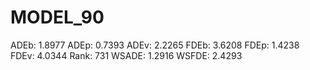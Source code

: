 # MODEL_90

ADEb: 1.8977
ADEp: 0.7393
ADEv: 2.2265
FDEb: 3.6208
FDEp: 1.4238
FDEv: 4.0344
Rank: 731
WSADE: 1.2916
WSFDE: 2.4293